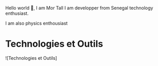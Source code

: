 Hello world 👋, I am Mor Tall
I am developper from Senegal technology enthusiast.

I am also physics enthousiast

# Technologies et Outils

![Technologies et Outils]<link rel="stylesheet" type='text/css' href="https://cdn.jsdelivr.net/gh/devicons/devicon@latest/devicon.min.css" />

  
